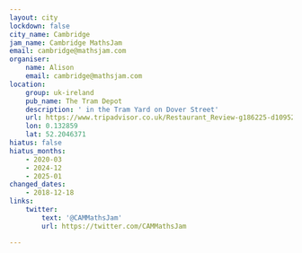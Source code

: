 ```yaml
---
layout: city
lockdown: false
city_name: Cambridge
jam_name: Cambridge MathsJam
email: cambridge@mathsjam.com
organiser:
    name: Alison
    email: cambridge@mathsjam.com
location:
    group: uk-ireland
    pub_name: The Tram Depot
    description: ' in the Tram Yard on Dover Street'
    url: https://www.tripadvisor.co.uk/Restaurant_Review-g186225-d1095235-Reviews-The_Tram_Depot-Cambridge_Cambridgeshire_England.html
    lon: 0.132859
    lat: 52.2046371
hiatus: false
hiatus_months:
    - 2020-03
    - 2024-12
    - 2025-01
changed_dates:
    - 2018-12-18
links:
    twitter:
        text: '@CAMMathsJam'
        url: https://twitter.com/CAMMathsJam

---
```


